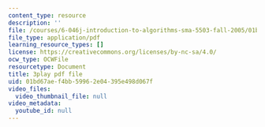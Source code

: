```yaml
---
content_type: resource
description: ''
file: /courses/6-046j-introduction-to-algorithms-sma-5503-fall-2005/01bd67aef4bb59962e04395e498d067f_vK_q-C-kXhs.pdf
file_type: application/pdf
learning_resource_types: []
license: https://creativecommons.org/licenses/by-nc-sa/4.0/
ocw_type: OCWFile
resourcetype: Document
title: 3play pdf file
uid: 01bd67ae-f4bb-5996-2e04-395e498d067f
video_files:
  video_thumbnail_file: null
video_metadata:
  youtube_id: null
---
```

